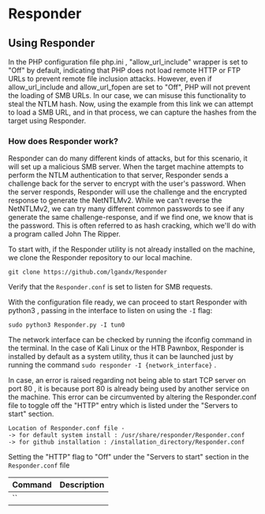 # Responder

## Using Responder

In the PHP configuration file php.ini , "allow_url_include" wrapper is set to "Off" by default, indicating that
PHP does not load remote HTTP or FTP URLs to prevent remote file inclusion attacks. However, even if
allow_url_include and allow_url_fopen are set to "Off", PHP will not prevent the loading of SMB URLs.
In our case, we can misuse this functionality to steal the NTLM hash.
Now, using the example from this link we can attempt to load a SMB URL, and in that process, we can
capture the hashes from the target using Responder.

### How does Responder work?

Responder can do many different kinds of attacks, but for this scenario, it will set up a malicious SMB
server. When the target machine attempts to perform the NTLM authentication to that server, Responder
sends a challenge back for the server to encrypt with the user's password. When the server responds,
Responder will use the challenge and the encrypted response to generate the NetNTLMv2. While we can't
reverse the NetNTLMv2, we can try many different common passwords to see if any generate the same
challenge-response, and if we find one, we know that is the password. This is often referred to as hash
cracking, which we'll do with a program called John The Ripper.

To start with, if the Responder utility is not already installed on the machine, we clone the Responder
repository to our local machine.

```shell
git clone https://github.com/lgandx/Responder
```

Verify that the `Responder.conf` is set to listen for SMB requests.

With the configuration file ready, we can proceed to start Responder with python3 , passing in the interface
to listen on using the `-I` flag:

```shell
sudo python3 Responder.py -I tun0
```

The network interface can be checked by running the ifconfig command in the terminal.
In the case of Kali Linux or the HTB Pawnbox, Responder is installed by default as a system utility, thus it can
be launched just by running the command `sudo responder -I {network_interface}` .

In case, an error is raised regarding not being able to start TCP server on port 80 , it is because port 80 is
already being used by another service on the machine. This error can be circumvented by altering the
Responder.conf file to toggle off the "HTTP" entry which is listed under the "Servers to start" section.

```shell
Location of Responder.conf file -
-> for default system install : /usr/share/responder/Responder.conf
-> for github installation : /installation_directory/Responder.conf
```

Setting the "HTTP" flag to "Off" under the "Servers to start" section in the `Responder.conf` file

| **Command** | **Description** |
|----|---|
| ``